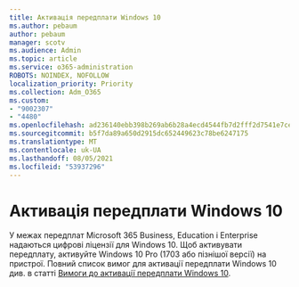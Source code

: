 ```yaml
---
title: Активація передплати Windows 10
ms.author: pebaum
author: pebaum
manager: scotv
ms.audience: Admin
ms.topic: article
ms.service: o365-administration
ROBOTS: NOINDEX, NOFOLLOW
localization_priority: Priority
ms.collection: Adm_O365
ms.custom:
- "9002307"
- "4480"
ms.openlocfilehash: ad236140ebb398b269ab6b28a4ecd4544fb7d2fff2d7541e7ce481c13fd7afa6
ms.sourcegitcommit: b5f7da89a650d2915dc652449623c78be6247175
ms.translationtype: MT
ms.contentlocale: uk-UA
ms.lasthandoff: 08/05/2021
ms.locfileid: "53937296"
---
```

# <a name="activating-windows-10-subscriptions"></a>Активація передплати Windows 10

У межах передплат Microsoft 365 Business, Education і Enterprise надаються цифрові ліцензії для Windows 10. Щоб активувати передплату, активуйте Windows 10 Pro (1703 або пізнішої версії) на пристрої. Повний список вимог для активації передплати Windows 10 див. в статті [Вимоги до активації передплати Windows 10](https://docs.microsoft.com/windows/deployment/windows-10-subscription-activation#requirements).
